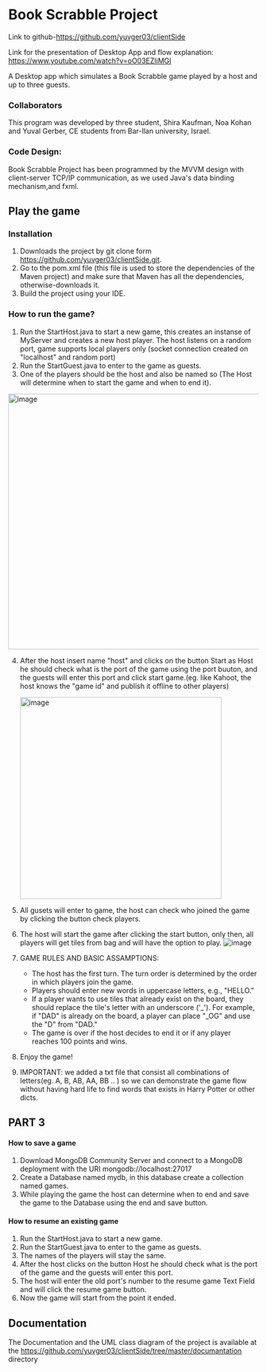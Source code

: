 # Book Scrabble Project 
Link to github-https://github.com/yuvger03/clientSide

Link for the presentation of Desktop App and flow explanation: https://www.youtube.com/watch?v=oO03EZIiMGI

A Desktop app which simulates a Book Scrabble game played by a host and up to three guests.

### Collaborators
This program was developed by three student, Shira Kaufman, Noa Kohan and Yuval Gerber, CE students from Bar-Ilan university, Israel.

### Code Design:
Book Scrabble Project has been programmed by the MVVM design with client-server TCP/IP communication, as we used Java's data binding mechanism,and fxml.


## Play the game

### Installation
1. Downloads the project by git clone form https://github.com/yuvger03/clientSide.git.
2. Go to the pom.xml file (this file is used to store the dependencies of the Maven project) and make sure that Maven has all the dependencies, otherwise-downloads it.
3. Build the project using your IDE.

### How to run the game?
1. Run the StartHost.java to start a new game, this creates an instanse of MyServer and creates a new host player.
The host listens on a random port, game supports local players only (socket connection created on "localhost" and random port)
2. Run the StartGuest.java to enter to the game as guests.
3. One of the players should be the host and also be named so (The Host will determine when to start the game and when to end it).
  
<img width="513" alt="image" src="https://github.com/yuvger03/clientSide/assets/56202649/7ea44fca-429e-4424-bfc7-741a55cee71e">

4. After the host insert name "host" and clicks on the button Start as Host he should check what is the port of the game using the port buuton,
   and the guests will enter this port and click start game.(eg. like Kahoot, the host knows the "game id" and publish it offline to other players)
   
   <img width="405" alt="image" src="https://github.com/yuvger03/clientSide/assets/56202649/e957802e-2352-4b30-bcbf-3e7f0559ca02">

5.  All gusets will enter to game, the host can check who joined the game by clicking the button check players.
6.  The host will start the game after clicking the start button, only then, all players will get tiles from bag and will have the option to play. ![image](https://github.com/yuvger03/clientSide/assets/56202649/33353dc4-76ad-4c3d-b469-102837ef535a)

7.  GAME RULES AND BASIC ASSAMPTIONS:
    * The host has the first turn. The turn order is determined by the order in which players join the game.
    * Players should enter new words in uppercase letters, e.g., "HELLO."
    * If a player wants to use tiles that already exist on the board, they should replace the tile's letter with an underscore ('_'). For example, if "DAD" is already on the         board, a player can place "_OG" and use the "D" from "DAD."
    * The game is over if the host decides to end it or if any player reaches 100 points and wins.
9.  Enjoy the game!
10.  IMPORTANT: we added a txt file that consist all combinations of letters(eg. A, B, AB, AA, BB .. ) so we can demonstrate the game flow without having hard life to find words that exists in Harry Potter or other dicts.


## PART 3
#### How to save a game
1. Download MongoDB Community Server and connect to a MongoDB deployment with the URI mongodb://localhost:27017
2. Create a Database named mydb, in this database create a collection named games.
3. While playing the game the host can determine when to end and save the game to the Database using the end and save button.



#### How to resume an existing game
1. Run the StartHost.java to start a new game.
2. Run the StartGuest.java to enter to the game as guests.
3. The names of the players will stay the same.
4. After the host clicks on the button Host he should check what is the port of the game
   and the guests will enter this port.
5. The host will enter the old port's number to the resume game Text Field and will click the resume game button.
6. Now the game will start from the point it ended.

## Documentation

The Documentation and the UML class diagram of the project is available at the https://github.com/yuvger03/clientSide/tree/master/documantation directory
